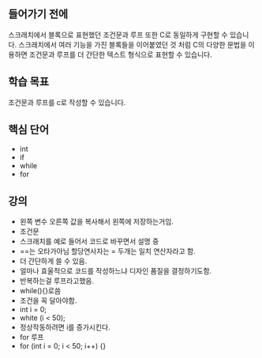 ## 들어가기 전에

스크래치에서 블록으로 표현했던 조건문과 루프 또한 C로 동일하게 구현할 수 있습니다. 스크래치에서 여러 기능을 가진 블록들을 이어붙였던 것 처럼 C의 다양한 문법을 이용하면 조건문과 루프를 더 간단한 텍스트 형식으로 표현할 수 있습니다.

## 학습 목표

조건문과 루프를 c로 작성할 수 있습니다.

## 핵심 단어

- int
- if
- while
- for

## 강의

- 왼쪽 변수 오른쪽 값을 복사해서 왼쪽에 저장하는거임.
- 조건문
- 스크래치를 예로 들어서 코드로 바꾸면서 설명 중
- ==는 오타가아님 할당연사자는 = 두개는 일치 연산자라고 함.
- 더 간단하게 쓸 수 있음.
- 얼마나 효울적으로 코드를 작성하느냐 디자인 품질을 결정하기도함.
- 반복하는걸 루프라고했음.
- while(){}로씀
- 조건을 꼭 달아야함.
- int i = 0;
- white (i < 50);
- 정상작동하려면 i를 증가시킨다.
- for 루프
- for (int i = 0; i < 50; i++) {}
